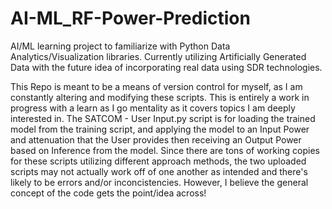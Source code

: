 # AI-ML_RF-Power-Prediction
AI/ML learning project to familiarize with Python Data Analytics/Visualization libraries. Currently utilizing Artificially Generated Data with the future idea of incorporating real data using SDR technologies.

This Repo is meant to be a means of version control for myself, as I am constantly altering and modifying these scripts. This is entirely a work in progress with a learn as I go mentality as it covers topics I am deeply interested in.
The SATCOM - User Input.py script is for loading the trained model from the training script, and applying the model to an Input Power and attenuation that the User provides then receiving an Output Power based on Inference from the model.
Since there are tons of working copies for these scripts utilizing different approach methods, the two uploaded scripts may not actually work off of one another as intended and there's likely to be errors and/or inconcistencies. However, I believe the general concept of the code gets the point/idea across!
